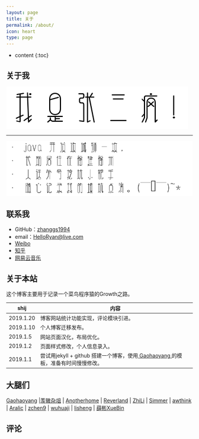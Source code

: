 ```yaml
---
layout: page
title: 关于
permalink: /about/
icon: heart
type: page
---
```



<html>
<style>
        canvas{display:block;left:0;position:absolute;top:0;z-index: 1;margin-top: 50px;}
        </style>  
 <script type="text/javascript" src="../js/jquery-2.0.0.min.js"></script>
<canvas id="mycanvas"></canvas>
 <script type="text/javascript">
 $(function(){
    var Fireworks = function(){
    var self = this;
    var rand = function(rMi, rMa){return ~~((Math.random()*(rMa-rMi+1))+rMi);}
    var hitTest = function(x1, y1, w1, h1, x2, y2, w2, h2){return !(x1 + w1 < x2 || x2 + w2 < x1 || y1 + h1 < y2 || y2 + h2 < y1);};
    window.requestAnimFrame=function(){return window.requestAnimationFrame||window.webkitRequestAnimationFrame||window.mozRequestAnimationFrame||window.oRequestAnimationFrame||window.msRequestAnimationFrame||function(a){window.setTimeout(a,1E3/60)}}();
    self.init = function(){ 
    self.canvas = document.getElementById('mycanvas');             
    self.canvas.width = self.cw = $(window).innerWidth();
    self.canvas.height = self.ch = $(window).innerHeight();         
    self.particles = [];    
    self.partCount = 150;
    self.fireworks = [];    
    self.mx = self.cw/2;
    self.my = self.ch/2;
    self.currentHue = 30;
    self.partSpeed = 5;
    self.partSpeedVariance = 10;
    self.partWind = 50;
    self.partFriction = 5;
    self.partGravity = 1;
    self.hueMin = 0;
    self.hueMax = 360;
    self.fworkSpeed = 4;
    self.fworkAccel = 10;
    self.hueVariance = 30;
    self.flickerDensity = 25;
    self.showShockwave = true;
    self.showTarget = false;
    self.clearAlpha = 25;
    $(document.body).append(self.canvas);
    self.ctx = self.canvas.getContext('2d');
    self.ctx.lineCap = 'round';
    self.ctx.lineJoin = 'round';
    self.lineWidth = 1;
    self.bindEvents();          
    self.canvasLoop();
    self.canvas.onselectstart = function() {
    return false;
    };
    };      
    self.createParticles = function(x,y, hue){
    var countdown = self.partCount;
    while(countdown--){
    var newParticle = {
        x: x,
        y: y,
        coordLast: [
            {x: x, y: y},
            {x: x, y: y},
            {x: x, y: y}
        ],
        angle: rand(0, 360),
        speed: rand(((self.partSpeed - self.partSpeedVariance) <= 0) ? 1 : self.partSpeed - self.partSpeedVariance, (self.partSpeed + self.partSpeedVariance)),
        friction: 1 - self.partFriction/100,
        gravity: self.partGravity/2,
        hue: rand(hue-self.hueVariance, hue+self.hueVariance),
        brightness: rand(50, 80),
        alpha: rand(40,100)/100,
        decay: rand(10, 50)/1000,
        wind: (rand(0, self.partWind) - (self.partWind/2))/25,
        lineWidth: self.lineWidth
    };              
    self.particles.push(newParticle);
    }
    };
    self.updateParticles = function(){
    var i = self.particles.length;
    while(i--){
    var p = self.particles[i];
    var radians = p.angle * Math.PI / 180;
    var vx = Math.cos(radians) * p.speed;
    var vy = Math.sin(radians) * p.speed;
    p.speed *= p.friction;                
    p.coordLast[2].x = p.coordLast[1].x;
    p.coordLast[2].y = p.coordLast[1].y;
    p.coordLast[1].x = p.coordLast[0].x;
    p.coordLast[1].y = p.coordLast[0].y;
    p.coordLast[0].x = p.x;
    p.coordLast[0].y = p.y;
    p.x += vx;
    p.y += vy;
    p.y += p.gravity;
    p.angle += p.wind;              
    p.alpha -= p.decay;
    if(!hitTest(0,0,self.cw,self.ch,p.x-p.radius, p.y-p.radius, p.radius*2, p.radius*2) || p.alpha < .05){                  
        self.particles.splice(i, 1);    
    }
    };
    };  
    self.drawParticles = function(){
    var i = self.particles.length;
    while(i--){
    var p = self.particles[i];                          
    var coordRand = (rand(1,3)-1);
    self.ctx.beginPath();                               
    self.ctx.moveTo(Math.round(p.coordLast[coordRand].x), Math.round(p.coordLast[coordRand].y));
    self.ctx.lineTo(Math.round(p.x), Math.round(p.y));
    self.ctx.closePath();               
    self.ctx.strokeStyle = 'hsla('+p.hue+', 100%, '+p.brightness+'%, '+p.alpha+')';
    self.ctx.stroke();              
    if(self.flickerDensity > 0){
        var inverseDensity = 50 - self.flickerDensity;                  
        if(rand(0, inverseDensity) === inverseDensity){
            self.ctx.beginPath();
            self.ctx.arc(Math.round(p.x), Math.round(p.y), rand(p.lineWidth,p.lineWidth+3)/2, 0, Math.PI*2, false)
            self.ctx.closePath();
            var randAlpha = rand(50,100)/100;
            self.ctx.fillStyle = 'hsla('+p.hue+', 100%, '+p.brightness+'%, '+randAlpha+')';
            self.ctx.fill();
        }   
    }
    };
    };
    self.createFireworks = function(startX, startY, targetX, targetY){
    var newFirework = {
    x: startX,
    y: startY,
    startX: startX,
    startY: startY,
    hitX: false,
    hitY: false,
    coordLast: [
        {x: startX, y: startY},
        {x: startX, y: startY},
        {x: startX, y: startY}
    ],
    targetX: targetX,
    targetY: targetY,
    speed: self.fworkSpeed,
    angle: Math.atan2(targetY - startY, targetX - startX),
    shockwaveAngle: Math.atan2(targetY - startY, targetX - startX)+(90*(Math.PI/180)),
    acceleration: self.fworkAccel/100,
    hue: self.currentHue,
    brightness: rand(50, 80),
    alpha: rand(50,100)/100,
    lineWidth: self.lineWidth
    };          
    self.fireworks.push(newFirework);
    };
    self.updateFireworks = function(){
    var i = self.fireworks.length;
    while(i--){
    var f = self.fireworks[i];
    self.ctx.lineWidth = f.lineWidth;
    vx = Math.cos(f.angle) * f.speed,
    vy = Math.sin(f.angle) * f.speed;
    f.speed *= 1 + f.acceleration;              
    f.coordLast[2].x = f.coordLast[1].x;
    f.coordLast[2].y = f.coordLast[1].y;
    f.coordLast[1].x = f.coordLast[0].x;
    f.coordLast[1].y = f.coordLast[0].y;
    f.coordLast[0].x = f.x;
    f.coordLast[0].y = f.y;
    if(f.startX >= f.targetX){
        if(f.x + vx <= f.targetX){
            f.x = f.targetX;
            f.hitX = true;
        } else {
            f.x += vx;
        }
    } else {
        if(f.x + vx >= f.targetX){
            f.x = f.targetX;
            f.hitX = true;
        } else {
            f.x += vx;
        }
    }
    if(f.startY >= f.targetY){
        if(f.y + vy <= f.targetY){
            f.y = f.targetY;
            f.hitY = true;
        } else {
            f.y += vy;
        }
    } else {
        if(f.y + vy >= f.targetY){
            f.y = f.targetY;
            f.hitY = true;
        } else {
            f.y += vy;
        }
    }               
    if(f.hitX && f.hitY){
        self.createParticles(f.targetX, f.targetY, f.hue);
        self.fireworks.splice(i, 1);
    }
    };
    };
    self.drawFireworks = function(){
    var i = self.fireworks.length;
    self.ctx.globalCompositeOperation = 'lighter';
    while(i--){
    var f = self.fireworks[i];      
    self.ctx.lineWidth = f.lineWidth;
    var coordRand = (rand(1,3)-1);                  
    self.ctx.beginPath();                           
    self.ctx.moveTo(Math.round(f.coordLast[coordRand].x), Math.round(f.coordLast[coordRand].y));
    self.ctx.lineTo(Math.round(f.x), Math.round(f.y));
    self.ctx.closePath();
    self.ctx.strokeStyle = 'hsla('+f.hue+', 100%, '+f.brightness+'%, '+f.alpha+')';
    self.ctx.stroke();  
    if(self.showTarget){
        self.ctx.save();
        self.ctx.beginPath();
        self.ctx.arc(Math.round(f.targetX), Math.round(f.targetY), rand(1,8), 0, Math.PI*2, false)
        self.ctx.closePath();
        self.ctx.lineWidth = 1;
        self.ctx.stroke();
        self.ctx.restore();
    }
    if(self.showShockwave){
        self.ctx.save();
        self.ctx.translate(Math.round(f.x), Math.round(f.y));
        self.ctx.rotate(f.shockwaveAngle);
        self.ctx.beginPath();
        self.ctx.arc(0, 0, 1*(f.speed/5), 0, Math.PI, true);
        self.ctx.strokeStyle = 'hsla('+f.hue+', 100%, '+f.brightness+'%, '+rand(25, 60)/100+')';
        self.ctx.lineWidth = f.lineWidth;
        self.ctx.stroke();
        self.ctx.restore();
    }
    };
    };
    self.bindEvents = function(){
    $(window).on('resize', function(){          
    clearTimeout(self.timeout);
    self.timeout = setTimeout(function() {
        self.canvas.width = self.cw = $(window).innerWidth();
        self.canvas.height = self.ch = $(window).innerHeight();
        self.ctx.lineCap = 'round';
        self.ctx.lineJoin = 'round';
    }, 100);
    });
    $(self.canvas).on('mousedown', function(e){
    self.mx = e.pageX - self.canvas.offsetLeft;
    self.my = e.pageY - self.canvas.offsetTop;
    self.currentHue = rand(self.hueMin, self.hueMax);
    self.createFireworks(self.cw/2, self.ch, self.mx, self.my); 
    $(self.canvas).on('mousemove.fireworks', function(e){
        self.mx = e.pageX - self.canvas.offsetLeft;
        self.my = e.pageY - self.canvas.offsetTop;
        self.currentHue = rand(self.hueMin, self.hueMax);
        self.createFireworks(self.cw/2, self.ch, self.mx, self.my);                                 
    });             
    });
    $(self.canvas).on('mouseup', function(e){
    $(self.canvas).off('mousemove.fireworks');                                  
    });
    }
    self.clear = function(){
    self.particles = [];
    self.fireworks = [];
    self.ctx.clearRect(0, 0, self.cw, self.ch);
    };
    self.canvasLoop = function(){
    requestAnimFrame(self.canvasLoop, self.canvas);         
    self.ctx.globalCompositeOperation = 'destination-out';
    self.ctx.fillStyle = 'rgba(0,0,0,'+self.clearAlpha/100+')';
    self.ctx.fillRect(0,0,self.cw,self.ch);
    self.updateFireworks();
    self.updateParticles();
    self.drawFireworks();           
    self.drawParticles();
    };
    self.init();        
    }
    var fworks = new Fireworks();
    });
 </script>
 </html>

* content
{:toc}

## 关于我

![](../img/zsf.png)



------

![](../img/abouttext.png)

## 联系我

* GitHub：[zhanggs1994](https://github.com/zhanggs1994)
* email：HelloRyan@live.com
* [Weibo](https://www.weibo.com/u/3884290688)
* [知乎](https://www.zhihu.com/people/zhang-gan-sheng-87-39/activities)
* [网易云音乐](https://music.163.com/#/user/home?id=483039767)

## 关于本站

这个博客主要用于记录一个菜鸟程序猿的Growth之路。

| shij | 内容                             |
| ---------- | ------------------------------------------------------------ |
| 2019.1.20  | 博客网站统计功能实现，评论模块引进。                                           |
| 2019.1.10  | 个人博客迁移发布。                                           |
| 2019.1.5   | 网站页面汉化，布局优化。                                     |
| 2019.1.2   | 页面样式修改，个人信息录入。                                 |
| 2019.1.1   | 尝试用jekyll + github 搭建一个博客，使用[ Gaohaoyang ](http://gaohaoyang.github.io/)的模板，准备有时间慢慢修改。 |

## 大腿们

[Gaohaoyang](http://gaohaoyang.github.io) \|[羡辙杂俎](http://zhangwenli.com/blog) \| [Anotherhome](https://www.anotherhome.net) \| [Reverland](http://reverland.org/) \| [ZhiLi](http://lizhipower.github.io/) \| [Simmer](http://simmer-jun.github.io/) \| [awthink](http://awthink.net/) \| [Aralic](http://aralic.github.io/) \| [zchen9](http://www.chen9.info/) \| [wuhuaji](http://wuhuaji.me/) \| [lisheng](http://www.lishengcn.cn/) \| [薛彬XueBin](http://axuebin.com/blog/)

## 评论

<!-- {% include comments.html %} -->
<script src="https://www.intensedebate.com/widgets/userComment/22365660" defer="defer" type="text/javascript"></script>
<!-- md摘要显示全文问题解决：在摘要位置留出多行空格即可 -->